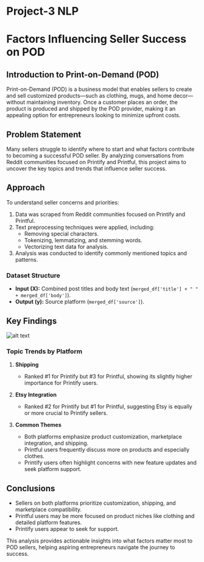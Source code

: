 # Project-3 NLP

# Factors Influencing Seller Success on POD  

## **Introduction to Print-on-Demand (POD)**  
Print-on-Demand (POD) is a business model that enables sellers to create and sell customized products—such as clothing, mugs, and home decor—without maintaining inventory. Once a customer places an order, the product is produced and shipped by the POD provider, making it an appealing option for entrepreneurs looking to minimize upfront costs.

## **Problem Statement**  
Many sellers struggle to identify where to start and what factors contribute to becoming a successful POD seller. By analyzing conversations from Reddit communities focused on Printify and Printful, this project aims to uncover the key topics and trends that influence seller success.

## **Approach**  
To understand seller concerns and priorities:  
1. Data was scraped from Reddit communities focused on Printify and Printful.  
2. Text preprocessing techniques were applied, including:  
   - Removing special characters.  
   - Tokenizing, lemmatizing, and stemming words.  
   - Vectorizing text data for analysis.  
3. Analysis was conducted to identify commonly mentioned topics and patterns.  

### **Dataset Structure**  
- **Input (X):** Combined post titles and body text (`merged_df['title'] + " " + merged_df['body']`).  
- **Output (y):** Source platform (`merged_df['source']`).

## **Key Findings**  
![alt text](https://github.com/jjaytiya/Project-3-NLP/blob/main/images/Top10_mentions.png)

### **Topic Trends by Platform**  
1. **Shipping**  
   - Ranked #1 for Printify but #3 for Printful, showing its slightly higher importance for Printify users.  

2. **Etsy Integration**  
   - Ranked #2 for Printify but #1 for Printful, suggesting Etsy is equally or more crucial to Printify sellers.  

3. **Common Themes**  
   - Both platforms emphasize product customization, marketplace integration, and shipping.  
   - Printful users frequently discuss more on products and especially clothes.  
   - Printify users often highlight concerns with new feature updates and seek platform support.

## **Conclusions**  
- Sellers on both platforms prioritize customization, shipping, and marketplace compatibility.  
- Printful users may be more focused on product niches like clothing and detailed platform features.  
- Printify users appear to seek for support.

This analysis provides actionable insights into what factors matter most to POD sellers, helping aspiring entrepreneurs navigate the journey to success.
```
